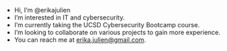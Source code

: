 - Hi, I’m @erikajulien
- I’m interested in IT and cybersecurity.
- I’m currently taking the UCSD Cybersecurity Bootcamp course.
- I’m looking to collaborate on various projects to gain more experience.
- You can reach me at <erika.julien@gmail.com>.

<!---
erikajulien/erikajulien is a ✨ special ✨ repository because its `README.md` (this file) appears on your GitHub profile.
You can click the Preview link to take a look at your changes.
--->
